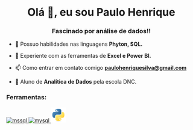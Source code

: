 <h1 align="center">Olá 👋, eu sou Paulo Henrique</h1>
<h3 align="center">Fascinado por análise de dados!!</h3>

- 🌱 Possuo habilidades nas linguagens **Phyton, SQL.**

- 💬 Experiente com as ferramentas de **Excel e Power BI.**

- 📫 Como entrar em contato comigo **paulohenriquesilva@gmail.com**

- 🔭 Aluno de **Analítica de Dados** pela escola DNC.

<h3 alinhar ="left">Ferramentas:</h3>
<p align="left"> <a href="https://www.microsoft.com/en-us/sql-server" target="_blank" rel ="noreferrer"> <img src="https://www.svgrepo.com/show/303229/microsoft-sql-server-logo.svg" alt="mssql" width="40" height="40"/ > </a> <a href="https://www.mysql.com/" target="_blank" rel="noreferrer"> <img src="https://raw.githubusercontent.com/devicons/devicon /master/icons/mysql/mysql-original-wordmark.svg" alt="mysql" width="40" height="40"/> </a> <a href="https://www.python.org "target="_blank" rel="noreferrer"> <img src="https://raw.githubusercontent.com/devicons/devicon/master/icons/python/python-original.svg" alt="python" width= "40" altura="40"/> </a> </p>
</a> <a href="https://www.python.org "target="_blank" rel="noreferrer"> 
